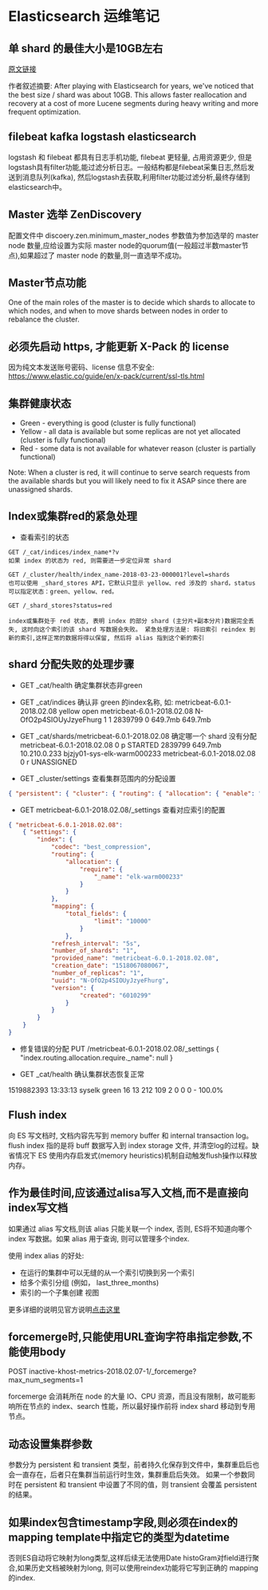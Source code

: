 # Elasticsearch 运维笔记

## 单 shard 的最佳大小是10GB左右

[原文链接](https://thoughts.t37.net/abusing-an-innocent-elasticsearch-cluster-for-a-mass-reindex-without-disturbing-your-clients-360384fca105)

作者叙述摘要:
After playing with Elasticsearch for years, we've noticed that the best size / shard was about 10GB. This allows faster reallocation and recovery at a cost of more Lucene segments during heavy writing and more frequent optimization.

## filebeat kafka logstash elasticsearch

logstash 和 filebeat 都具有日志手机功能, filebeat 更轻量, 占用资源更少, 但是logstash具有filter功能,能过滤分析日志。一般结构都是filebeat采集日志,然后发送到消息队列(kafka), 然后logstash去获取,利用filter功能过滤分析,最终存储到elasticsearch中。

## Master 选举 ZenDiscovery

配置文件中 discoery.zen.minimum_master_nodes 参数值为参加选举的 master node 数量,应给设置为实际 master node的quorum值(一般超过半数master节点),如果超过了 master node 的数量,则一直选举不成功。

## Master节点功能

One of the main roles of the master is to decide which shards to allocate to which nodes, and when to move shards between nodes in order to rebalance the cluster.

## 必须先启动 https, 才能更新 X-Pack 的 license

因为纯文本发送账号密码、license 信息不安全:  https://www.elastic.co/guide/en/x-pack/current/ssl-tls.html

## 集群健康状态

+ Green - everything is good (cluster is fully functional)
+ Yellow - all data is available but some replicas are not yet allocated (cluster is fully functional)
+ Red - some data is not available for whatever reason (cluster is partially functional)

Note: When a cluster is red, it will continue to serve search requests from the available shards but you will likely need to fix it ASAP since there are unassigned shards.

## Index或集群red的紧急处理

+ 查看索引的状态

```
GET /_cat/indices/index_name*?v
如果 index 的状态为 red, 则需要进一步定位异常 shard

GET /_cluster/health/index_name-2018-03-23-000001?level=shards
也可以使用 _shard_stores API，它默认只显示 yellow、red 涉及的 shard，status 可以指定状态：green、yellow、red。

GET /_shard_stores?status=red

index或集群处于 red 状态, 表明 index 的部分 shard (主分片+副本分片)数据完全丢失, 这时向这个索引的该 shard 写数据会失败。 紧急处理方法是: 将旧索引 reindex 到新的索引,这样正常的数据将得以保留, 然后将 alias 指到这个新的索引
```

## shard 分配失败的处理步骤

+ GET _cat/health  确定集群状态非green
+ GET _cat/indices  确认非 green 的index名称, 如: metricbeat-6.0.1-2018.02.08 
  yellow open metricbeat-6.0.1-2018.02.08 N-OfO2p4SIOUyJzyeFhurg 1 1 2839799 0 649.7mb 649.7mb
+ GET _cat/shards/metricbeat-6.0.1-2018.02.08 确定哪一个 shard 没有分配
metricbeat-6.0.1-2018.02.08 0 p STARTED 2839799 649.7mb 10.210.0.233 bjzjy01-sys-elk-warm000233 metricbeat-6.0.1-2018.02.08 0 r UNASSIGNED

+ GET _cluster/settings 查看集群范围内的分配设置

```json
{ "persistent": { "cluster": { "routing": { "allocation": { "enable": "all" } } } }, "transient": {} }
```

+ GET metricbeat-6.0.1-2018.02.08/_settings 查看对应索引的配置

```json
{ "metricbeat-6.0.1-2018.02.08": 
    { "settings": { 
        "index": { 
            "codec": "best_compression", 
            "routing": { 
                "allocation": { 
                    "require": { 
                        "_name": "elk-warm000233" 
                    } 
                } 
            }, 
            "mapping": { 
                "total_fields": { 
                        "limit": "10000" 
                    } 
                }, 
            "refresh_interval": "5s", 
            "number_of_shards": "1", 
            "provided_name": "metricbeat-6.0.1-2018.02.08", 
            "creation_date": "1518067080067", 
            "number_of_replicas": "1", 
            "uuid": "N-OfO2p4SIOUyJzyeFhurg", 
            "version": {   
                    "created": "6010299"
                } 
            } 
        } 
    } 
}
```

+ 修复错误的分配
PUT /metricbeat-6.0.1-2018.02.08/_settings 
{
    "index.routing.allocation.require._name": null 
}

+ GET _cat/health 确认集群状态恢复正常

1519882393 13:33:13 syselk green 16 13 212 109 2 0 0 0 - 100.0%

## Flush index
向 ES 写文档时, 文档内容先写到 memory buffer 和 internal transaction log。 flush index 指的是将 buff 数据写入到 index storage 文件, 并清空log的过程。缺省情况下 ES 使用内存启发式(memory heuristics)机制自动触发flush操作以释放内存。

## 作为最佳时间,应该通过alisa写入文档,而不是直接向index写文档
如果通过 alias 写文档,则该 alias 只能关联一个 index, 否则, ES将不知道向哪个 index 写数据。如果 alias 用于查询, 则可以管理多个index.

使用 index alias 的好处:

+ 在运行的集群中可以无缝的从一个索引切换到另一个索引
+ 给多个索引分组 (例如， last_three_months)
+ 索引的一个子集创建 视图

更多详细的说明见官方说明[点击这里](https://www.elastic.co/guide/cn/elasticsearch/guide/current/index-aliases.html)

## forcemerge时,只能使用URL查询字符串指定参数,不能使用body

POST inactive-khost-metrics-2018.02.07-1/_forcemerge?max_num_segments=1

forcemerge 会消耗所在 node 的大量 IO、CPU 资源，而且没有限制，故可能影响所在节点的 index、search 性能，所以最好操作前将 index shard 移动到专用节点。

## 动态设置集群参数

参数分为 persistent 和 transient 类型，前者持久化保存到文件中，集群重启后也会一直存在，后者只在集群当前运行时生效，集群重启后失效。 如果一个参数同时在 persistent 和 transient 中设置了不同的值，则 transient 会覆盖 persistent 的结果。

## 如果index包含timestamp字段,则必须在index的mapping template中指定它的类型为datetime

否则ES自动将它映射为long类型,这样后续无法使用Date histoGram对field进行聚合,如果历史文档被映射为long, 则可以使用reindex功能将它写到正确的 mapping 的index.